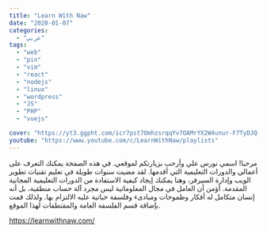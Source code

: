 ```yaml
---
title: "Learn With Naw"
date: "2020-01-07"
categories:
  - "عربي"
tags:
  - "web"
  - "pin"
  - "vim"
  - "react"
  - "nodejs"
  - "linux"
  - "wordpress"
  - "JS"
  - "PHP"
  - "vuejs"

cover: "https://yt3.ggpht.com/icr7pst7OmhzsrqqYv7OAMrYX2W4unur-F7TyDJQ-PDzcr00d7Lxnp1qBAfELLTdquEh67IGoQ=s88-c-k-c0x00ffffff-no-rj"
youtube: "https://www.youtube.com/c/LearnWithNaw/playlists"
---
```


مرحبا! اسمي نورس علي وأرحب بزيارتكم لموقعي. في هذه الصفحة يمكنك التعرف على أعمالي والدورات التعليمية التي أقدمها. لقد مضيت سنوات طويلة في تعليم تقنيات تطوير الويب وإدارة السيرفر، وهنا يمكنك إيجاد كيفية الاستفادة من الدورات التعليمية المجانية المقدمة. أؤمن أن العامل في مجال المعلوماتية ليس مجرد آلة حساب منطقية، بل أنه إنسان متكامل له أفكار وطموحات ومبادىء وفلسفة حياتية عليه الالتزام بها. ولذلك قمت بإضافة قسم الفلسفة العامة والمقتطفات لهذا الموقع.


https://learnwithnaw.com/
